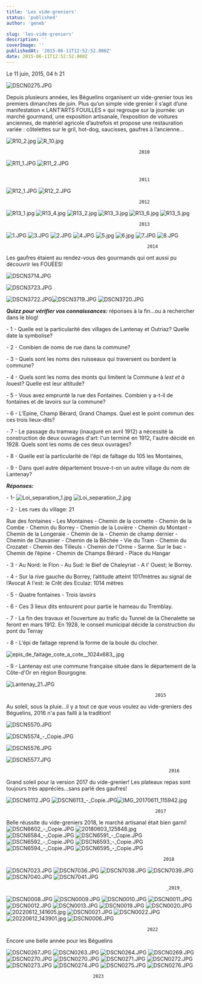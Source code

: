 ```yaml
---
title: 'Les vide-greniers'
status: 'published'
author: 'geneb'

slug: 'les-vide-greniers'
description: ''
coverImage: ''
publishedAt: '2015-06-11T12:52:52.000Z'
date: 2015-06-11T12:52:52.000Z
---
```


Le 11 juin, 2015, 04 h 21

![DSCN0275.JPG](/img/beguelins/SITE_VIDE_GRENIERS/.DSCN0275_m.jpg "DSCN0275.JPG, juin 2023")

Depuis plusieurs années, les Béguelins organisent un vide-grenier tous les premiers dimanches de juin. Plus qu’un simple vide grenier il s’agit d’une manifestation « LANT’ARTS FOUILLES » qui regroupe sur la journée: un marché gourmand, une exposition artisanale, l’exposition de voitures anciennes, de matériel agricole d’autrefois et propose une restauration variée : côtelettes sur le gril, hot-dog, saucisses, gaufres à l’ancienne…

![R10_2.jpg](/img/beguelins/SITE_VIDE_GRENIERS/.R10_2_s.jpg "R10_2.jpg, mar. 2014") ![R_10.jpg](/img/beguelins/SITE_VIDE_GRENIERS/.R_10_s.jpg "R_10.jpg, mar. 2014")

```
                                                 2010
```

![R11_1.JPG](/img/beguelins/SITE_VIDE_GRENIERS/.R11_1_s.jpg "R11_1.JPG, mar. 2014") ![R11_2.JPG](/img/beguelins/SITE_VIDE_GRENIERS/.R11_2_s.jpg "R11_2.JPG, mar. 2014")

```

                                                 2011
```

![R12_1.JPG](/img/beguelins/SITE_VIDE_GRENIERS/.R12_1_s.jpg "R12_1.JPG, mar. 2014") ![R12_2.JPG](/img/beguelins/SITE_VIDE_GRENIERS/.R12_2_s.jpg "R12_2.JPG, mar. 2014")

```
                                                 2012
```

![R13_1.jpg](/img/beguelins/SITE_VIDE_GRENIERS/.R13_1_s.jpg "R13_1.jpg, mar. 2014") ![R13_4.jpg](/img/beguelins/SITE_VIDE_GRENIERS/.R13_4_s.jpg "R13_4.jpg, mar. 2014") ![R13_2.jpg](/img/beguelins/SITE_VIDE_GRENIERS/.R13_2_s.jpg "R13_2.jpg, mar. 2014") ![R13_3.jpg](/img/beguelins/SITE_VIDE_GRENIERS/.R13_3_s.jpg "R13_3.jpg, mar. 2014") ![R13_6.jpg](/img/beguelins/SITE_VIDE_GRENIERS/.R13_6_s.jpg "R13_6.jpg, mar. 2014") ![R13_5.jpg](/img/beguelins/SITE_VIDE_GRENIERS/.R13_5_s.jpg "R13_5.jpg, mar. 2014")

```
                                                 2013
```

![1.JPG](/img/beguelins/SITE_VIDE_GRENIERS/.1_s.jpg "1.JPG, juin 2014") ![3.JPG](/img/beguelins/SITE_VIDE_GRENIERS/.3_s.jpg "3.JPG, juin 2014") ![2.JPG](/img/beguelins/SITE_VIDE_GRENIERS/2.JPG "2.JPG, juin 2014") ![4.JPG](/img/beguelins/SITE_VIDE_GRENIERS/.4_s.jpg "4.JPG, juin 2014") ![5.jpg](/img/beguelins/SITE_VIDE_GRENIERS/.5_s.jpg "5.jpg, juin 2014") ![6.jpg](/img/beguelins/SITE_VIDE_GRENIERS/.6_s.jpg "6.jpg, juin 2014") ![7.JPG](/img/beguelins/SITE_VIDE_GRENIERS/.7_s.jpg "7.JPG, juin 2014") ![8.JPG](/img/beguelins/SITE_VIDE_GRENIERS/.8_s.jpg "8.JPG, juin 2014")

```
                                                    2014
```

Les gaufres étaient au rendez-vous des gourmands qui ont aussi pu découvrir les FOUÉES!

![DSCN3714.JPG](/img/beguelins/SITE_VIDE_GRENIERS/.DSCN3714_m.jpg "DSCN3714.JPG, juin 2015")

![DSCN3723.JPG](/img/beguelins/SITE_VIDE_GRENIERS/.DSCN3723_m.jpg "DSCN3723.JPG, juin 2015")

![DSCN3722.JPG](/img/beguelins/SITE_VIDE_GRENIERS/.DSCN3722_s.jpg "DSCN3722.JPG, juin 2015")![DSCN3719.JPG](/img/beguelins/SITE_VIDE_GRENIERS/.DSCN3719_s.jpg "DSCN3719.JPG, juin 2015") ![DSCN3720.JPG](/img/beguelins/SITE_VIDE_GRENIERS/.DSCN3720_s.jpg "DSCN3720.JPG, juin 2015")

***Quizz pour vérifier vos connaissances:*** réponses à la fin...ou à rechercher dans le blog!

\- 1 - Quelle est la particularité des villages de Lantenay et Outriaz? Quelle date la symbolise?

\- 2 - Combien de noms de rue dans la commune?

\- 3 - Quels sont les noms des ruisseaux qui traversent ou bordent la commune?

\- 4 - Quels sont les noms des monts qui limitent la Commune à l*est et à l*ouest? Quelle est leur altitude?

\- 5 - Vous avez emprunté la rue des Fontaines. Combien y a-t-il de fontaines et de lavoirs sur la commune?

\- 6 - L'Epine, Champ Bérard, Grand Champs. Quel est le point commun des ces trois lieux-dits?

\- 7 - Le passage du tramway (inauguré en avril 1912) a nécessité la construction de deux ouvrages d'art: l'un terminé en 1912, l'autre décidé en 1928. Quels sont les noms de ces deux ouvrages?

\- 8 - Quelle est la particularité de l'épi de faîtage du 105 les Montaines,

\- 9 - Dans quel autre département trouve-t-on un autre village du nom de Lantenay?

***Réponses:***

\- 1- ![Loi_separation_1.jpg](/img/beguelins/.Loi_separation_1_m.jpg "Loi_separation_1.jpg, juin 2015") ![Loi_separation_2.jpg](/img/beguelins/.Loi_separation_2_m.jpg "Loi_separation_2.jpg, juin 2015")

\- 2 - Les rues du village: 21

Rue des fontaines - Les Montaines - Chemin de la cornette - Chemin de la Combe - Chemin du Borrey - Chemin de la Lovière - Chemin du Montant - Chemin de la Longeraie - Chemin de la - Chemin de champ dernier - Chemin de Chavanier - Chemin de la Bêchée - Vie du Tram - Chemin du Crozatet - Chemin des Tilleuls - Chemin de l'Orme - Sarme. Sur le bac - Chemin de l’épine - Chemin de Champs Bérard - Place du Hangar

\- 3 - Au Nord: le Flon - Au Sud: le Bief de Chaleyriat - A l' Ouest; le Borrey.

\- 4 - Sur la rive gauche du Borrey, l’altitude atteint 1017mètres au signal de l’Avocat A l'est: le Crêt des Eculaz: 1014 mètres

\- 5 - Quatre fontaines - Trois lavoirs

\- 6 - Ces 3 lieux dits entourent pour partie le hameau du Tremblay.

\- 7 - La fin des travaux et l’ouverture au trafic du Tunnel de la Chenalette se feront en mars 1912. En 1928, le conseil municipal décide la construction du pont du Terray

\- 8 - L'épi de faitage reprend la forme de la boule du clocher.

![epis_de_faitage_cote_a_cote__1024x683\_.jpg](/img/beguelins/.epis_de_faitage_cote_a_cote__1024x683__m.jpg "epis_de_faitage_cote_a_cote__1024x683_.jpg, juin 2015")

\- 9 - Lantenay est une commune française située dans le département de la Côte-d'Or en région Bourgogne.

![Lantenay_21.JPG](/img/beguelins/.Lantenay_21_m.jpg "Lantenay_21.JPG, juin 2015")

```
                                                       2015
```

Au soleil, sous la pluie...il y a tout ce que vous voulez au vide-greniers des Béguelins, 2016 n'a pas failli à la tradition!

![DSCN5570.JPG](/img/beguelins/.DSCN5570_m.jpg "DSCN5570.JPG, juin 2016")

![DSCN5574\_-\_Copie.JPG](/img/beguelins/.DSCN5574_-_Copie_m.jpg "DSCN5574_-_Copie.JPG, juin 2016")

![DSCN5576.JPG](/img/beguelins/.DSCN5576_m.jpg "DSCN5576.JPG, juin 2016")

![DSCN5577.JPG](/img/beguelins/.DSCN5577_m.jpg "DSCN5577.JPG, juin 2016")

```
                                                            2016
```

Grand soleil pour la version 2017 du vide-grenier! Les plateaux repas sont toujours très appréciés...sans parlé des gaufres!

![DSCN6112.JPG](/img/beguelins/SITE_VIDE_GRENIERS/.DSCN6112_m.jpg "DSCN6112.JPG, juin 2017") ![DSCN6113\_-\_Copie.JPG](/img/beguelins/SITE_VIDE_GRENIERS/.DSCN6113_-_Copie_m.jpg "DSCN6113_-_Copie.JPG, juin 2017")![IMG_20170611_115942.jpg](/img/beguelins/SITE_VIDE_GRENIERS/.IMG_20170611_115942_m.jpg "IMG_20170611_115942.jpg, juin 2017")

```
                                                       2017
```

Belle réussite du vide-greniers 2018, le marché artisanal était bien garni! ![DSCN6602\_-\_Copie.JPG](/img/beguelins/SITE_VIDE_GRENIERS/.DSCN6602_-_Copie_m.jpg "DSCN6602_-_Copie.JPG, juin 2018") ![20180603_125848.jpg](/img/beguelins/SITE_VIDE_GRENIERS/.20180603_125848_m.jpg "20180603_125848.jpg, juin 2018") ![DSCN6584\_-\_Copie.JPG](/img/beguelins/SITE_VIDE_GRENIERS/.DSCN6584_-_Copie_m.jpg "DSCN6584_-_Copie.JPG, juin 2018") ![DSCN6591\_-\_Copie.JPG](/img/beguelins/SITE_VIDE_GRENIERS/.DSCN6591_-_Copie_m.jpg "DSCN6591_-_Copie.JPG, juin 2018") ![DSCN6592\_-\_Copie.JPG](/img/beguelins/SITE_VIDE_GRENIERS/.DSCN6592_-_Copie_m.jpg "DSCN6592_-_Copie.JPG, juin 2018") ![DSCN6593\_-\_Copie.JPG](/img/beguelins/SITE_VIDE_GRENIERS/.DSCN6593_-_Copie_m.jpg "DSCN6593_-_Copie.JPG, juin 2018") ![DSCN6594\_-\_Copie.JPG](/img/beguelins/SITE_VIDE_GRENIERS/.DSCN6594_-_Copie_m.jpg "DSCN6594_-_Copie.JPG, juin 2018") ![DSCN6595\_-\_Copie.JPG](/img/beguelins/SITE_VIDE_GRENIERS/.DSCN6595_-_Copie_m.jpg "DSCN6595_-_Copie.JPG, juin 2018")

```
                                                          2018
```

![DSCN7023.JPG](/img/beguelins/images/.DSCN7023_m.jpg "DSCN7023.JPG, juin 2019") ![DSCN7036.JPG](/img/beguelins/images/.DSCN7036_m.jpg "DSCN7036.JPG, juin 2019") ![DSCN7038.JPG](/img/beguelins/images/.DSCN7038_m.jpg "DSCN7038.JPG, juin 2019") ![DSCN7039.JPG](/img/beguelins/images/.DSCN7039_m.jpg "DSCN7039.JPG, juin 2019") ![DSCN7040.JPG](/img/beguelins/images/.DSCN7040_m.jpg "DSCN7040.JPG, juin 2019") ![DSCN7041.JPG](/img/beguelins/images/.DSCN7041_m.jpg "DSCN7041.JPG, juin 2019")

```
                                                           _2019_
```

![DSCN0008.JPG](/img/beguelins/SITE_VIDE_GRENIERS/.DSCN0008_m.jpg "DSCN0008.JPG, juin 2022") ![DSCN0009.JPG](/img/beguelins/SITE_VIDE_GRENIERS/.DSCN0009_m.jpg "DSCN0009.JPG, juin 2022") ![DSCN0010.JPG](/img/beguelins/SITE_VIDE_GRENIERS/.DSCN0010_m.jpg "DSCN0010.JPG, juin 2022") ![DSCN0011.JPG](/img/beguelins/SITE_VIDE_GRENIERS/.DSCN0011_m.jpg "DSCN0011.JPG, juin 2022") ![DSCN0012.JPG](/img/beguelins/SITE_VIDE_GRENIERS/.DSCN0012_m.jpg "DSCN0012.JPG, juin 2022") ![DSCN0013.JPG](/img/beguelins/SITE_VIDE_GRENIERS/.DSCN0013_m.jpg "DSCN0013.JPG, juin 2022") ![DSCN0019.JPG](/img/beguelins/SITE_VIDE_GRENIERS/.DSCN0019_m.jpg "DSCN0019.JPG, juin 2022") ![DSCN0020.JPG](/img/beguelins/SITE_VIDE_GRENIERS/.DSCN0020_m.jpg "DSCN0020.JPG, juin 2022") ![20220612_141605.jpg](/img/beguelins/SITE_VIDE_GRENIERS/.20220612_141605_m.jpg "20220612_141605.jpg, juin 2022") ![DSCN0021.JPG](/img/beguelins/SITE_VIDE_GRENIERS/.DSCN0021_m.jpg "DSCN0021.JPG, juin 2022") ![DSCN0022.JPG](/img/beguelins/SITE_VIDE_GRENIERS/.DSCN0022_m.jpg "DSCN0022.JPG, juin 2022") ![20220612_143901.jpg](/img/beguelins/SITE_VIDE_GRENIERS/.20220612_143901_m.jpg "20220612_143901.jpg, juin 2022") ![DSCN0006.JPG](/img/beguelins/SITE_VIDE_GRENIERS/.DSCN0006_m.jpg "DSCN0006.JPG, juin 2022")

```
                                                    2022
```

Encore une belle année pour les Béguelins

![DSCN0267.JPG](/img/beguelins/SITE_VIDE_GRENIERS/.DSCN0267_m.jpg "DSCN0267.JPG, juin 2023") ![DSCN0263.JPG](/img/beguelins/SITE_VIDE_GRENIERS/.DSCN0263_m.jpg "DSCN0263.JPG, juin 2023") ![DSCN0264.JPG](/img/beguelins/SITE_VIDE_GRENIERS/.DSCN0264_m.jpg "DSCN0264.JPG, juin 2023") ![DSCN0269.JPG](/img/beguelins/SITE_VIDE_GRENIERS/.DSCN0269_m.jpg "DSCN0269.JPG, juin 2023") ![DSCN0270.JPG](/img/beguelins/SITE_VIDE_GRENIERS/.DSCN0270_m.jpg "DSCN0270.JPG, juin 2023") ![DSCN0270.JPG](/img/beguelins/SITE_VIDE_GRENIERS/.DSCN0270_m.jpg "DSCN0270.JPG, juin 2023") ![DSCN0271.JPG](/img/beguelins/SITE_VIDE_GRENIERS/.DSCN0271_m.jpg "DSCN0271.JPG, juin 2023") ![DSCN0272.JPG](/img/beguelins/SITE_VIDE_GRENIERS/.DSCN0272_m.jpg "DSCN0272.JPG, juin 2023") ![DSCN0273.JPG](/img/beguelins/SITE_VIDE_GRENIERS/.DSCN0273_m.jpg "DSCN0273.JPG, juin 2023") ![DSCN0274.JPG](/img/beguelins/SITE_VIDE_GRENIERS/.DSCN0274_m.jpg "DSCN0274.JPG, juin 2023") ![DSCN0275.JPG](/img/beguelins/SITE_VIDE_GRENIERS/.DSCN0275_m.jpg "DSCN0275.JPG, juin 2023") ![DSCN0276.JPG](/img/beguelins/SITE_VIDE_GRENIERS/.DSCN0276_m.jpg "DSCN0276.JPG, juin 2023")

```
                                2023
```
